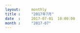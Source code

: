 ```yaml
---  
layout:     monthly
title :     "2017年7月"    
date  :     2017-07-01  10:00:00    
month :     "2017-07"    
---  
```

